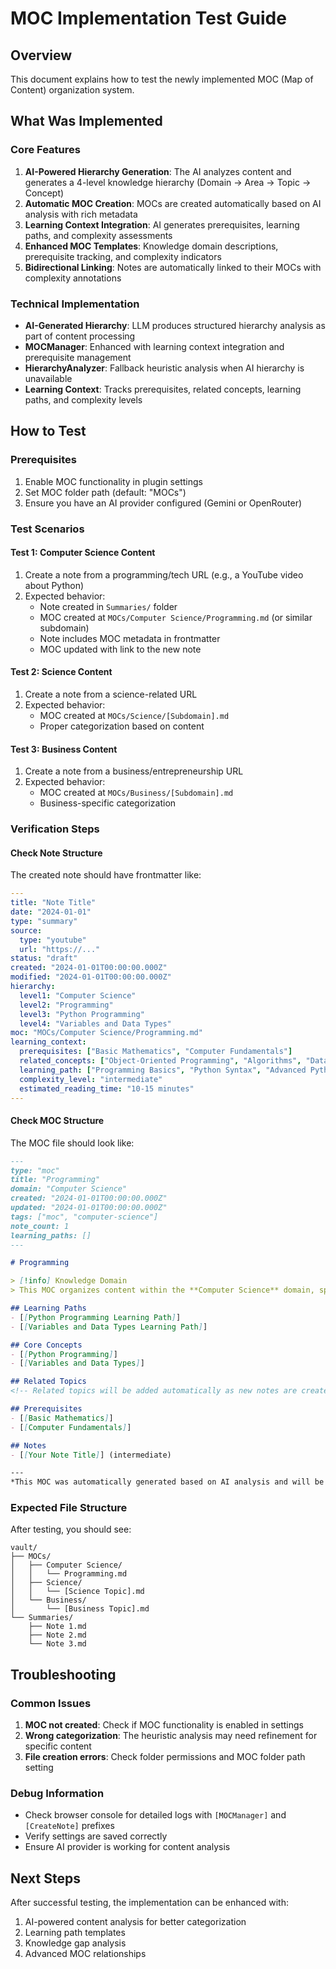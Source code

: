 # MOC Implementation Test Guide

## Overview
This document explains how to test the newly implemented MOC (Map of Content) organization system.

## What Was Implemented

### Core Features
1. **AI-Powered Hierarchy Generation**: The AI analyzes content and generates a 4-level knowledge hierarchy (Domain → Area → Topic → Concept)
2. **Automatic MOC Creation**: MOCs are created automatically based on AI analysis with rich metadata
3. **Learning Context Integration**: AI generates prerequisites, learning paths, and complexity assessments
4. **Enhanced MOC Templates**: Knowledge domain descriptions, prerequisite tracking, and complexity indicators
5. **Bidirectional Linking**: Notes are automatically linked to their MOCs with complexity annotations

### Technical Implementation
- **AI-Generated Hierarchy**: LLM produces structured hierarchy analysis as part of content processing
- **MOCManager**: Enhanced with learning context integration and prerequisite management
- **HierarchyAnalyzer**: Fallback heuristic analysis when AI hierarchy is unavailable
- **Learning Context**: Tracks prerequisites, related concepts, learning paths, and complexity levels

## How to Test

### Prerequisites
1. Enable MOC functionality in plugin settings
2. Set MOC folder path (default: "MOCs")
3. Ensure you have an AI provider configured (Gemini or OpenRouter)

### Test Scenarios

#### Test 1: Computer Science Content
1. Create a note from a programming/tech URL (e.g., a YouTube video about Python)
2. Expected behavior:
   - Note created in `Summaries/` folder
   - MOC created at `MOCs/Computer Science/Programming.md` (or similar subdomain)
   - Note includes MOC metadata in frontmatter
   - MOC updated with link to the new note

#### Test 2: Science Content
1. Create a note from a science-related URL
2. Expected behavior:
   - MOC created at `MOCs/Science/[Subdomain].md`
   - Proper categorization based on content

#### Test 3: Business Content
1. Create a note from a business/entrepreneurship URL
2. Expected behavior:
   - MOC created at `MOCs/Business/[Subdomain].md`
   - Business-specific categorization

### Verification Steps

#### Check Note Structure
The created note should have frontmatter like:
```yaml
---
title: "Note Title"
date: "2024-01-01"
type: "summary"
source:
  type: "youtube"
  url: "https://..."
status: "draft"
created: "2024-01-01T00:00:00.000Z"
modified: "2024-01-01T00:00:00.000Z"
hierarchy:
  level1: "Computer Science"
  level2: "Programming"
  level3: "Python Programming"
  level4: "Variables and Data Types"
moc: "MOCs/Computer Science/Programming.md"
learning_context:
  prerequisites: ["Basic Mathematics", "Computer Fundamentals"]
  related_concepts: ["Object-Oriented Programming", "Algorithms", "Data Structures"]
  learning_path: ["Programming Basics", "Python Syntax", "Advanced Python"]
  complexity_level: "intermediate"
  estimated_reading_time: "10-15 minutes"
---
```

#### Check MOC Structure
The MOC file should look like:
```markdown
---
type: "moc"
title: "Programming"
domain: "Computer Science"
created: "2024-01-01T00:00:00.000Z"
updated: "2024-01-01T00:00:00.000Z"
tags: ["moc", "computer-science"]
note_count: 1
learning_paths: []
---

# Programming

> [!info] Knowledge Domain
> This MOC organizes content within the **Computer Science** domain, specifically focusing on **Programming**.

## Learning Paths
- [[Python Programming Learning Path]]
- [[Variables and Data Types Learning Path]]

## Core Concepts
- [[Python Programming]]
- [[Variables and Data Types]]

## Related Topics
<!-- Related topics will be added automatically as new notes are created -->

## Prerequisites
- [[Basic Mathematics]]
- [[Computer Fundamentals]]

## Notes
- [[Your Note Title]] (intermediate)

---
*This MOC was automatically generated based on AI analysis and will be updated as new notes are added.*
```

### Expected File Structure
After testing, you should see:
```
vault/
├── MOCs/
│   ├── Computer Science/
│   │   └── Programming.md
│   ├── Science/
│   │   └── [Science Topic].md
│   └── Business/
│       └── [Business Topic].md
└── Summaries/
    ├── Note 1.md
    ├── Note 2.md
    └── Note 3.md
```

## Troubleshooting

### Common Issues
1. **MOC not created**: Check if MOC functionality is enabled in settings
2. **Wrong categorization**: The heuristic analysis may need refinement for specific content
3. **File creation errors**: Check folder permissions and MOC folder path setting

### Debug Information
- Check browser console for detailed logs with `[MOCManager]` and `[CreateNote]` prefixes
- Verify settings are saved correctly
- Ensure AI provider is working for content analysis

## Next Steps
After successful testing, the implementation can be enhanced with:
1. AI-powered content analysis for better categorization
2. Learning path templates
3. Knowledge gap analysis
4. Advanced MOC relationships 